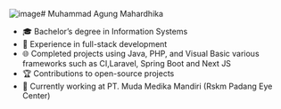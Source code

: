 ![image](https://github.com/user-attachments/assets/0c63622f-bae7-4ab7-bd33-8fb46e3d4e07)# Muhammad Agung Mahardhika

- 🎓 Bachelor’s degree in Information Systems
- 💼 Experience in full-stack development
- 🌐 Completed projects using Java, PHP, and Visual Basic various frameworks such as CI,Laravel, Spring Boot and Next JS
- 🏆 Contributions to open-source projects
- 🌱 Currently working at PT. Muda Medika Mandiri (Rskm Padang Eye Center)

